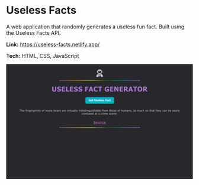 # Useless Facts
A web application that randomly generates a useless fun fact. Built using the Useless Facts API.

**Link:** https://useless-facts.netlify.app/

**Tech:** HTML, CSS, JavaScript

![Useless Facts Screenshot](https://github.com/valerievozza/portfolio/blob/main/images/useless-facts.png)
